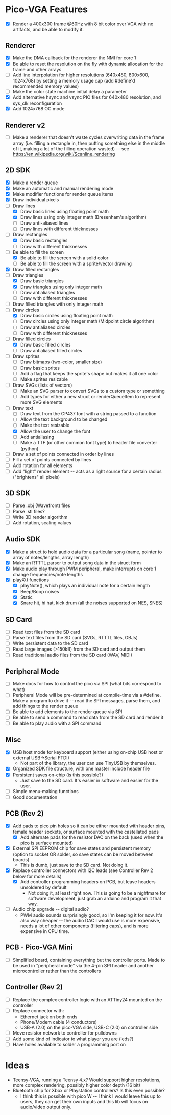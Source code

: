 # Pico-VGA Features

- [x] Render a 400x300 frame @60Hz with 8 bit color over VGA with no artifacts, and be able to modify it.

## Renderer
- [x] Make the DMA callback for the renderer the NMI for core 1
- [x] Be able to reset the resolution on the fly with dynamic allocation for the frame and other arrays
- [ ] Add line interpolation for higher resolutions (640x480, 800x600, 1024x768) by setting a memory usage cap (add #define'd recommended memory values)
- [ ] Make the color state machine initial delay a parameter
- [x] Add alternative hsync and vsync PIO files for 640x480 resolution, and sys_clk reconfiguration
- [x] Add 1024x768 OC mode

## Renderer v2
- [ ] Make a renderer that doesn't waste cycles overwriting data in the frame array (i.e. filling a rectangle in, then putting something else in the middle of it, making a lot of the filling operation wasted) -- see https://en.wikipedia.org/wiki/Scanline_rendering

## 2D SDK
- [x] Make a render queue
- [x] Make an automatic and manual rendering mode
- [x] Make modifier functions for render queue items
- [x] Draw individual pixels
- [ ] Draw lines
  - [x] Draw basic lines using floating point math
  - [x] Draw lines using only integer math (Bresenham's algorithm)
  - [ ] Draw anti-aliased lines
  - [ ] Draw lines with different thicknesses
- [ ] Draw rectangles
  - [x] Draw basic rectangles
  - [ ] Draw with different thicknesses
- [ ] Be able to fill the screen
  - [x] Be able to fill the screen with a solid color
  - [ ] Be able to fill the screen with a sprite/vector drawing
- [x] Draw filled rectangles
- [ ] Draw triangles
  - [x] Draw basic triangles
  - [x] Draw triangles using only integer math
  - [ ] Draw antialiased triangles
  - [ ] Draw with different thicknesses
- [ ] Draw filled triangles with only integer math
- [ ] Draw circles
  - [x] Draw basic circles using floating point math
  - [ ] Draw circles using only integer math (Midpoint circle algorithm)
  - [ ] Draw antialiased circles
  - [ ] Draw with different thicknesses
- [ ] Draw filled circles
  - [x] Draw basic filled circles
  - [ ] Draw antialiased filled circles
- [ ] Draw sprites
  - [ ] Draw bitmaps (two-color, smaller size)
  - [ ] Draw basic sprites
  - [ ] Add a flag that keeps the sprite's shape but makes it all one color
  - [ ] Make sprites resizable
- [ ] Draw SVGs (lists of vectors)
  - [ ] Make an SVG parser to convert SVGs to a custom type or something
  - [ ] Add types for either a new struct or renderQueueItem to represent more SVG elements
- [ ] Draw text
  - [ ] Draw text from the CP437 font with a string passed to a function
  - [ ] Allow the text background to be changed
  - [ ] Make the text resizable
  - [x] Allow the user to change the font
  - [ ] Add antialiasing
  - [ ] Make a TTF (or other common font type) to header file converter (python)
- [ ] Draw a set of points connected in order by lines
- [ ] Fill a set of points connected by lines
- [ ] Add rotation for all elements
- [ ] Add "light" render element -- acts as a light source for a certain radius ("brightens" all pixels)

## 3D SDK
- [ ] Parse .obj (Wavefront) files
- [ ] Parse .stl files?
- [ ] Write 3D render algorithm
- [ ] Add rotation, scaling values

## Audio SDK
- [x] Make a struct to hold audio data for a particular song (name, pointer to array of notes/lengths, array length)
- [x] Make an RTTTL parser to output song data in the struct form
- [x] Make audio play through PWM peripheral, make interrupts on core 1 change frequencies/note lengths
- [x] playX() functions
  - [x] playNote(), which plays an individual note for a certain length
  - [x] Beep/Boop noises
  - [x] Static
  - [x] Snare hit, hi hat, kick drum (all the noises supported on NES, SNES)

## SD Card
- [ ] Read text files from the SD card
- [ ] Parse text files from the SD card (SVGs, RTTTL files, OBJs)
- [ ] Write persistent data to the SD card
- [ ] Read large images (>150kB) from the SD card and output them
- [ ] Read traditional audio files from the SD card (WAV, MIDI)

## Peripheral Mode
- [ ] Make docs for how to control the pico via SPI (what bits correspond to what)
- [ ] Peripheral Mode will be pre-determined at compile-time via a #define. Make a program to drive it -- read the SPI messages, parse them, and add things to the render queue
- [ ] Be able to add elements to the render queue via SPI
- [ ] Be able to send a command to read data from the SD card and render it
- [ ] Be able to play audio with a SPI command

## Misc
- [x] USB host mode for keyboard support (either using on-chip USB host or external USB->Serial FTDI)
  - Not part of the library, the user can use TinyUSB by themselves.
- [x] Organized SDK file structure, with one master include header file
- [x] Persistent saves on-chip (is this possible?)
  - Just save to the SD card. It's easier in software and easier for the user.
- [ ] Simple menu-making functions
- [ ] Good documentation

## PCB (Rev 2)
- [x] Add pads to pico pin holes so it can be either mounted with header pins, female header sockets, or surface mounted with the castellated pads
  - [x] Add alternate pads for the resistor DAC on the back (used when the pico is surface mounted)
- [x] External SPI EEPROM chip for save states and persistent memory (option to socket OR solder, so save states can be moved between boards)
  - This is dumb, just save to the SD card. Not doing it.
- [x] Replace controller connectors with I2C leads (see Controller Rev 2 below for more details)
  - [x] Add controller programming headers on PCB, but leave headers unsoldered by default
    - Not doing it, at least right now. This is going to be a nightmare for software development, just grab an arduino and program it that way.
- [ ] Audio chip upgrade -- digital audio?
  - PWM audio sounds surprisingly good, so I'm keeping it for now. It's also way cheaper -- the audio DAC I would use is more expensive, needs a lot of other components (filtering caps), and is more expensive in CPU time.

## PCB - Pico-VGA Mini
- [ ] Simplified board, containing everything but the controller ports. Made to be used in "peripheral mode" via the 4-pin SPI header and another microcontroller rather than the controllers

## Controller (Rev 2)
- [ ] Replace the complex controller logic with an ATTiny24 mounted on the controller
- [ ] Replace connector with:
  - Ethernet jack on both ends
  - Phone/Modem cable (4 conductors)
  - USB-A (2.0) on the pico-VGA side, USB-C (2.0) on controller side
- [ ] Move resistor network to controller for pulldowns
- [ ] Add some kind of indicator to what player you are (leds?)
- [ ] Have holes available to solder a programming port on

# Ideas
- Teensy-VGA, running a Teensy 4.x? Would support higher resolutions, more complex rendering, possibly higher color depth (16 bit)
- Bluetooth chip for Xbox or Playstation controllers? Is this even possible?
  - I think this is possible with pico W -- I think I would leave this up to users, they can get their own inputs and this lib will focus on audio/video output only.